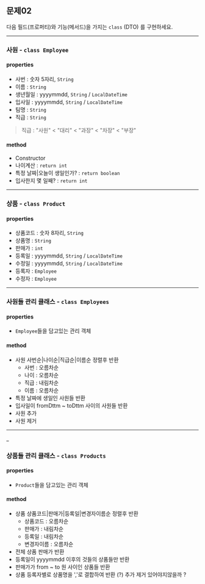 ## 문제02
다음 필드(프로퍼티)와 기능(메서드)을 가지는 `class` (DTO) 를 구현하세요.

<hr/>

### 사원 - `class Employee`
#### properties
- 사번 : 숫자 5자리, `String`
- 이름 : `String`
- 생년월일 : yyyymmdd, `String` / `LocalDateTime`
- 입사일 : yyyymmdd, `String` / `LocalDateTime`
- 팀명 : `String`
- 직급 : `String`

> 직급 : "사원" < "대리" < "과장" < "차장" < "부장"

#### method
- Constructor
- 나이계산 : `return int`
- 특정 날짜|오늘이 생일인가? : `return boolean`
- 입사한지 몇 일째? : `return int`

<hr/>

### 상품 - `class Product`
#### properties
- 상품코드 : 숫자 8자리, `String`
- 상품명 : `String`
- 판매가 : `int`
- 등록일 : yyyymmdd, `String` / `LocalDateTime`
- 수정일 : yyyymmdd, `String` / `LocalDateTime`
- 등록자 : `Employee`
- 수정자 : `Employee`

<hr/>

### 사원들 관리 클래스 - `class Employees`
#### properties
- `Employee`들을 담고있는 관리 객체

#### method
- 사원 사번순|나이순|직급순|이름순 정렬후 반환
  - 사번 : 오름차순
  - 나이 : 오름차순
  - 직급 : 내림차순
  - 이름 : 오름차순
- 특정 날짜에 생일인 사원들 반환
- 입사일이 fromDttm ~ toDttm 사이의 사원들 반환
- 사원 추가
- 사원 제거

<hr/>_

### 상품들 관리 클래스 - `class Products`
#### properties
- `Product`들을 담고있는 관리 객체

#### method
- 상품 상품코드|판매가|등록일|변경자이름순 정렬후 반환
  - 상품코드 : 오름차순
  - 판매가 : 내림차순
  - 등록일 : 내림차순
  - 변경자이름 : 오름차순
- 전체 상품 판매가 반환
- 등록일이 yyyymmdd 이후의 것들의 상품들만 반환
- 판매가가 from ~ to 원 사이인 상품들 반환
- 상품 등록자별로 상품명을 ','로 결합하여 반환
  (?) 추가 제거 있어야지않을까 ? 